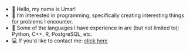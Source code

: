 - 👋 Hello, my name is Umar! 
- 👀 I’m interested in programming; specifically creating interesting things for problems I encounter.
- 🌱 Some of the languages I have experience in are (but not limited to): Python, C++, R, PostgreSQL, etc.
- 💻 If you'd like to contact me: [click here](mailto:umarhunter@proton.me)

<!---
umarhunter/umarhunter is a ✨ special ✨ repository because its `README.md` (this file) appears on your GitHub profile.
You can click the Preview link to take a look at your changes.
--->
